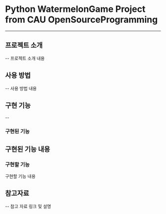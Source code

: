# Python WatermelonGame Project from CAU OpenSourceProgramming
----
## 프로젝트 소개
--
프로젝트 소개 내용

## 사용 방법
--
사용 방법 내용

## 구현 기능
--
### 구현된 기능
구현된 기능 내용
--
### 구현할 기능
구현할 기능 내용

## 참고자료
--
참고 자료 링크 및 설명
